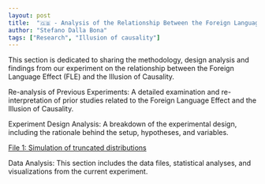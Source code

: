 ```yaml
---
layout: post
title:  "🇬🇧 - Analysis of the Relationship Between the Foreign Language Effect and the Illusion of Causality"
author: "Stefano Dalla Bona"
tags: ["Research", "Illusion of causality"]
---
```


This section is dedicated to sharing the methodology, design analysis and findings from our experiment on the relationship between the Foreign Language Effect (FLE) and the Illusion of Causality.


Re-analysis of Previous Experiments: A detailed examination and re-interpretation of prior studies related to the Foreign Language Effect and the Illusion of Causality. 


Experiment Design Analysis: A breakdown of the experimental design, including the rationale behind the setup, hypotheses, and variables. 

<a href="https://stefanodallabona.github.io/slides/Distsimulation.html" target="_blank"> File 1: Simulation of truncated distributions </a>





Data Analysis: This section includes the data files, statistical analyses, and visualizations from the current experiment. 


